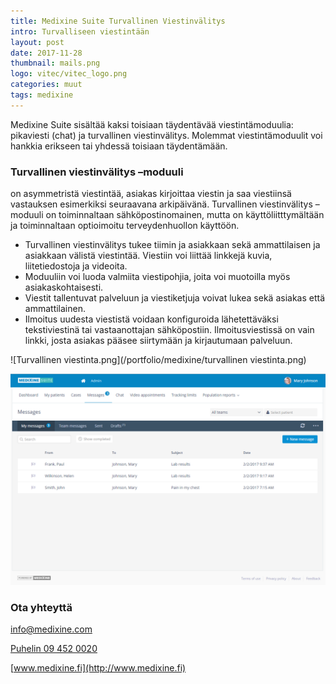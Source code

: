 ```yaml
---
title: Medixine Suite Turvallinen Viestinvälitys
intro: Turvalliseen viestintään
layout: post
date: 2017-11-28
thumbnail: mails.png
logo: vitec/vitec_logo.png
categories: muut
tags: medixine
---
```


Medixine Suite sisältää kaksi toisiaan täydentävää viestintämoduulia: pikaviesti (chat) ja turvallinen viestinvälitys. Molemmat viestintämoduulit voi hankkia erikseen tai yhdessä toisiaan täydentämään.

### Turvallinen viestinvälitys –moduuli 

on asymmetristä viestintää, asiakas kirjoittaa viestin ja saa viestiinsä vastauksen esimerkiksi seuraavana arkipäivänä. Turvallinen viestinvälitys –moduuli on toiminnaltaan sähköpostinomainen, mutta on käyttöliitttymältään ja toiminnaltaan optioimoitu terveydenhuollon käyttöön. 
- Turvallinen viestinvälitys tukee tiimin ja asiakkaan sekä ammattilaisen ja asiakkaan välistä viestintää. Viestiin voi liittää linkkejä kuvia, liitetiedostoja ja videoita. 
- Moduuliin voi luoda valmiita viestipohjia, joita voi muotoilla myös asiakaskohtaisesti. 
- Viestit tallentuvat palveluun ja viestiketjuja voivat lukea sekä asiakas että ammattilainen. 
- Ilmoitus uudesta viestistä voidaan konfiguroida lähetettäväksi tekstiviestinä tai vastaanottajan sähköpostiin. Ilmoitusviestissä on vain linkki, josta asiakas pääsee siirtymään ja kirjautumaan palveluun.

![Turvallinen viestinta.png](/portfolio/medixine/turvallinen viestinta.png)

![Turvallinen viestinta toinen kuva.png](/portfolio/medixine/Messaging-list-hcp-en.png)

### Ota yhteyttä

[info@medixine.com](mailto://info@medixine.com)  

[Puhelin 09 452 0020](tel://+35894520020)  

[www.medixine.fi](http://www.medixine.fi)


